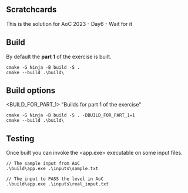 ## Scratchcards

This is the solution for AoC 2023 - Day6 - Wait for it

## Build

By default the **part 1** of the exercise is built.

```
cmake -G Ninja -B build -S .
cmake --build .\build\
```

## Build options

<BUILD_FOR_PART_1> "Builds for part 1 of the exercise"

```
cmake -G Ninja -B build -S . -DBUILD_FOR_PART_1=1
cmake --build .\build\
```

## Testing

Once built you can invoke the <app.exe> executable on some input files.

```
// The sample input from AoC
.\build\app.exe .\inputs\sample.txt

// The input to PASS the level in AoC
.\build\app.exe .\inputs\real_input.txt
```

